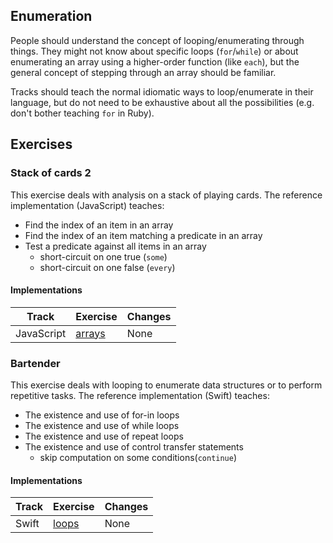## Enumeration

People should understand the concept of looping/enumerating through things.
They might not know about specific loops (`for`/`while`) or about enumerating an array using a higher-order function (like `each`), but the general concept of stepping through an array should be familiar.

Tracks should teach the normal idiomatic ways to loop/enumerate in their language, but do not need to be exhaustive about all the possibilities (e.g. don't bother teaching `for` in Ruby).

## Exercises

### Stack of cards 2

This exercise deals with analysis on a stack of playing cards. The reference implementation (JavaScript) teaches:

- Find the index of an item in an array
- Find the index of an item matching a predicate in an array
- Test a predicate against all items in an array
  - short-circuit on one true (`some`)
  - short-circuit on one false (`every`)

#### Implementations

| Track      | Exercise                              | Changes |
| ---------- | ------------------------------------- | ------- |
| JavaScript | [arrays][implementation-javascript-2] | None    |

### Bartender

This exercise deals with looping to enumerate data structures or to perform repetitive tasks. The reference implementation (Swift) teaches:

- The existence and use of for-in loops
- The existence and use of while loops
- The existence and use of repeat loops
- The existence and use of control transfer statements
  - skip computation on some conditions(`continue`)

#### Implementations

| Track | Exercise                      | Changes |
| ----- | ----------------------------- | ------- |
| Swift | [loops][implementation-swift] | None    |

[implementation-javascript-2]: ../../languages/javascript/exercises/concept/array-analysis/.docs/introduction.md
[implementation-swift]: ../../languages/swift/exercises/concept/master-mixologist/.docs/introduction.md

